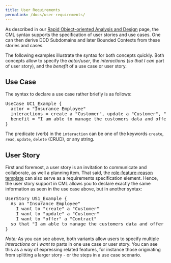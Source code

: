 ```yaml
---
title: User Requirements
permalink: /docs/user-requirements/
---
```


As described in our [Rapid Object-oriented Analysis and Design](/docs/rapid-ooad/) page, the CML syntax supports the specification of user stories and use cases.
One can then derive DDD Subdomains and later Bounded Contexts from these stories and cases.

The following examples illustrate the syntax for both concepts quickly. Both concepts allow to specify the _actor_/_user_, the _interactions_ (_so that I can_ part of user story), 
and the _benefit_ of a use case or user story. 

## Use Case
The syntax to declare a use case rather briefly is as follows:

<div class="highlight"><pre><span></span><span class="k">UseCase</span> UC1_Example {
  <span class="k">actor</span> = <span class="s">&quot;Insurance Employee&quot;</span>
  <span class="k">interactions</span> = <span class="k">create</span> <span class="k">a</span> <span class="s">&quot;Customer&quot;</span>, <span class="k">update</span> <span class="k">a</span> <span class="s">&quot;Customer&quot;</span>, <span class="s">&quot;offer&quot;</span> <span class="k">a</span> <span class="s">&quot;Contract&quot;</span>
  <span class="k">benefit</span> = <span class="s">&quot;I am able to manage the customers data and offer them insurance contracts.&quot;</span>
}
</pre></div>

The predicate (verb) in the `interaction` can be one of the keywords `create`, `read`, `update`, `delete` (CRUD), or any string.

## User Story
First and foremost, a user story is an invitation to communicate and collaborate, as well a planning item. That said, the [role-feature-reason template](https://www.agilealliance.org/glossary/user-story-template/) can also serve as a requirements specification element. Hence, the user story support in CML allows you to declare exactly the same information as seen in the use case above, but in another syntax:

<div class="highlight"><pre><span></span><span class="k">UserStory</span> US1_Example {
  <span class="k">As</span> <span class="k">an</span> <span class="s">&quot;Insurance Employee&quot;</span>
    <span class="k">I</span> <span class="k">want</span> <span class="k">to</span> <span class="s">&quot;create&quot;</span> <span class="k">a</span> <span class="s">&quot;Customer&quot;</span>
    <span class="k">I</span> <span class="k">want</span> <span class="k">to</span> <span class="s">&quot;update&quot;</span> <span class="k">a</span> <span class="s">&quot;Customer&quot;</span>
    <span class="k">I</span> <span class="k">want</span> <span class="k">to</span> <span class="s">&quot;offer&quot;</span> <span class="k">a</span> <span class="s">&quot;Contract&quot;</span>
  <span class="k">so</span> <span class="k">that</span> <span class="s">&quot;I am able to manage the customers data and offer them insurance contracts.&quot;</span>
}
</pre></div>

*Note:* As you can see above, both variants allow users to specify multiple _interactions_ or _I want to_ parts in one use case or user story. You can see this as a way of 
expressing related features, for instance those originating from splitting a larger story - or the steps in a use case scenario.
